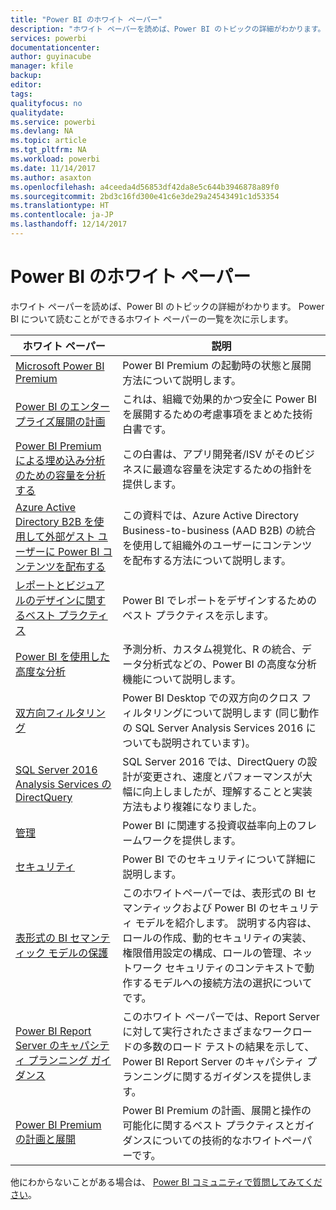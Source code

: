 ```yaml
---
title: "Power BI のホワイト ペーパー"
description: "ホワイト ペーパーを読めば、Power BI のトピックの詳細がわかります。"
services: powerbi
documentationcenter: 
author: guyinacube
manager: kfile
backup: 
editor: 
tags: 
qualityfocus: no
qualitydate: 
ms.service: powerbi
ms.devlang: NA
ms.topic: article
ms.tgt_pltfrm: NA
ms.workload: powerbi
ms.date: 11/14/2017
ms.author: asaxton
ms.openlocfilehash: a4ceeda4d56853df42da8e5c644b3946878a89f0
ms.sourcegitcommit: 2bd3c16fd300e41c6e3de29a24543491c1d53354
ms.translationtype: HT
ms.contentlocale: ja-JP
ms.lasthandoff: 12/14/2017
---
```

# <a name="whitepapers-for-power-bi"></a>Power BI のホワイト ペーパー

ホワイト ペーパーを読めば、Power BI のトピックの詳細がわかります。 Power BI について読むことができるホワイト ペーパーの一覧を次に示します。

| ホワイト ペーパー | 説明 |
| --- | --- |
| [Microsoft Power BI Premium](https://aka.ms/pbipremiumwhitepaper) |Power BI Premium の起動時の状態と展開方法について説明します。 |
| [Power BI のエンタープライズ展開の計画](https://aka.ms/pbienterprisedeploy) |これは、組織で効果的かつ安全に Power BI を展開するための考慮事項をまとめた技術白書です。 |
| [Power BI Premium による埋め込み分析のための容量を分析する](https://aka.ms/pbiewhitepaper) |この白書は、アプリ開発者/ISV がそのビジネスに最適な容量を決定するための指針を提供します。 |
|[Azure Active Directory B2B を使用して外部ゲスト ユーザーに Power BI コンテンツを配布する](https://aka.ms/powerbi-b2b-whitepaper)|この資料では、Azure Active Directory Business-to-business (AAD B2B) の統合を使用して組織外のユーザーにコンテンツを配布する方法について説明します。|
| [レポートとビジュアルのデザインに関するベスト プラクティス](power-bi-visualization-best-practices.md) |Power BI でレポートをデザインするためのベスト プラクティスを示します。 |
| [Power BI を使用した高度な分析](https://info.microsoft.com/advanced-analytics-with-power-bi.html?Is=Website) |予測分析、カスタム視覚化、R の統合、データ分析式などの、Power BI の高度な分析機能について説明します。 |
| [双方向フィルタリング](desktop-bidirectional-filtering.md) |Power BI Desktop での双方向のクロス フィルタリングについて説明します (同じ動作の SQL Server Analysis Services 2016 についても説明されています)。 |
| [SQL Server 2016 Analysis Services の DirectQuery](https://blogs.msdn.microsoft.com/analysisservices/2017/04/06/directquery-in-sql-server-2016-analysis-services-whitepaper/) |SQL Server 2016 では、DirectQuery の設計が変更され、速度とパフォーマンスが大幅に向上しましたが、理解することと実装方法もより複雑になりました。 |
| [管理](service-admin-governance.md) |Power BI に関連する投資収益率向上のフレームワークを提供します。 |
| [セキュリティ](service-admin-power-bi-security.md) |Power BI でのセキュリティについて詳細に説明します。 |
| [表形式の BI セマンティック モデルの保護](http://download.microsoft.com/download/D/2/0/D20E1C5F-72EA-4505-9F26-FEF9550EFD44/Securing%20the%20Tabular%20BI%20Semantic%20Model.docx) |このホワイトペーパーでは、表形式の BI セマンティックおよび Power BI のセキュリティ モデルを紹介します。 説明する内容は、ロールの作成、動的セキュリティの実装、権限借用設定の構成、ロールの管理、ネットワーク セキュリティのコンテキストで動作するモデルへの接続方法の選択についてです。 |
| [Power BI Report Server のキャパシティ プランニング ガイダンス](report-server/capacity-planning.md) |このホワイト ペーパーでは、Report Server に対して実行されたさまざまなワークロードの多数のロード テストの結果を示して、Power BI Report Server のキャパシティ プランニングに関するガイダンスを提供します。 |
|[Power BI Premium の計画と展開](https://aka.ms/Premium-Capacity-Planning-Deployment) | Power BI Premium の計画、展開と操作の可能化に関するベスト プラクティスとガイダンスについての技術的なホワイトペーパーです。 
他にわからないことがある場合は、 [Power BI コミュニティで質問してみてください](http://community.powerbi.com/)。